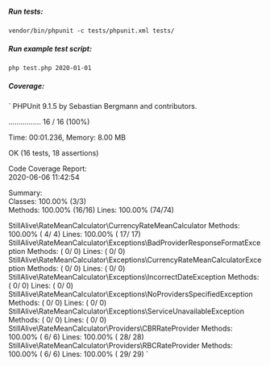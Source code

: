 ##### Run tests:

`vendor/bin/phpunit -c tests/phpunit.xml tests/`

##### Run example test script:

`php test.php 2020-01-01`



##### Coverage:

`
PHPUnit 9.1.5 by Sebastian Bergmann and contributors.
 
 ................                                                  16 / 16 (100%)
 
 Time: 00:01.236, Memory: 8.00 MB
 
 OK (16 tests, 18 assertions)
 
 
 Code Coverage Report:     
   2020-06-06 11:42:54     
                           
  Summary:                 
   Classes: 100.00% (3/3)  
   Methods: 100.00% (16/16)
   Lines:   100.00% (74/74)
 
 StillAlive\RateMeanCalculator\CurrencyRateMeanCalculator
   Methods: 100.00% ( 4/ 4)   Lines: 100.00% ( 17/ 17)
 StillAlive\RateMeanCalculator\Exceptions\BadProviderResponseFormatException
   Methods:  ( 0/ 0)   Lines:  (  0/  0)
 StillAlive\RateMeanCalculator\Exceptions\CurrencyRateMeanCalculatorException
   Methods:  ( 0/ 0)   Lines:  (  0/  0)
 StillAlive\RateMeanCalculator\Exceptions\IncorrectDateException
   Methods:  ( 0/ 0)   Lines:  (  0/  0)
 StillAlive\RateMeanCalculator\Exceptions\NoProvidersSpecifiedException
   Methods:  ( 0/ 0)   Lines:  (  0/  0)
 StillAlive\RateMeanCalculator\Exceptions\ServiceUnavailableException
   Methods:  ( 0/ 0)   Lines:  (  0/  0)
 StillAlive\RateMeanCalculator\Providers\CBRRateProvider
   Methods: 100.00% ( 6/ 6)   Lines: 100.00% ( 28/ 28)
 StillAlive\RateMeanCalculator\Providers\RBCRateProvider
   Methods: 100.00% ( 6/ 6)   Lines: 100.00% ( 29/ 29)
`
